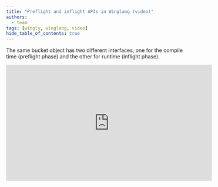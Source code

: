 ```yaml
---
title: "Preflight and inflight APIs in Winglang (video)"
authors: 
  - team
tags: [wingly, winglang, video]
hide_table_of_contents: true
---
```


The same bucket object has two different interfaces, one for the compile time (preflight phase) and the other for runtime (inflight phase).

<!--truncate-->

<iframe width="560" height="315" src="https://www.youtube.com/embed/y7OGRC2f5gk" title="YouTube video player" frameborder="0" allow="accelerometer; autoplay; clipboard-write; encrypted-media; gyroscope; picture-in-picture; web-share" allowfullscreen></iframe>